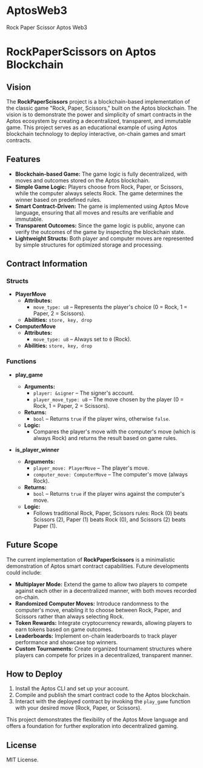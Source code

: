 # AptosWeb3
Rock Paper Scissor Aptos Web3 

# RockPaperScissors on Aptos Blockchain

## Vision
The **RockPaperScissors** project is a blockchain-based implementation of the classic game "Rock, Paper, Scissors," built on the Aptos blockchain. The vision is to demonstrate the power and simplicity of smart contracts in the Aptos ecosystem by creating a decentralized, transparent, and immutable game. This project serves as an educational example of using Aptos blockchain technology to deploy interactive, on-chain games and smart contracts.

## Features

- **Blockchain-based Game:** The game logic is fully decentralized, with moves and outcomes stored on the Aptos blockchain.
- **Simple Game Logic:** Players choose from Rock, Paper, or Scissors, while the computer always selects Rock. The game determines the winner based on predefined rules.
- **Smart Contract-Driven:** The game is implemented using Aptos Move language, ensuring that all moves and results are verifiable and immutable.
- **Transparent Outcomes:** Since the game logic is public, anyone can verify the outcomes of the game by inspecting the blockchain state.
- **Lightweight Structs:** Both player and computer moves are represented by simple structures for optimized storage and processing.

## Contract Information

### Structs
- **PlayerMove**
  - **Attributes:** 
    - `move_type: u8` – Represents the player's choice (0 = Rock, 1 = Paper, 2 = Scissors).
  - **Abilities:** `store, key, drop`
- **ComputerMove**
  - **Attributes:**
    - `move_type: u8` – Always set to `0` (Rock).
  - **Abilities:** `store, key, drop`

### Functions

- **play_game**
  - **Arguments:** 
    - `player: &signer` – The signer's account.
    - `player_move_type: u8` – The move chosen by the player (0 = Rock, 1 = Paper, 2 = Scissors).
  - **Returns:** 
    - `bool` – Returns `true` if the player wins, otherwise `false`.
  - **Logic:** 
    - Compares the player's move with the computer's move (which is always Rock) and returns the result based on game rules.
  
- **is_player_winner**
  - **Arguments:** 
    - `player_move: PlayerMove` – The player's move.
    - `computer_move: ComputerMove` – The computer's move (always Rock).
  - **Returns:** 
    - `bool` – Returns `true` if the player wins against the computer's move.
  - **Logic:**
    - Follows traditional Rock, Paper, Scissors rules: Rock (0) beats Scissors (2), Paper (1) beats Rock (0), and Scissors (2) beats Paper (1).

## Future Scope

The current implementation of **RockPaperScissors** is a minimalistic demonstration of Aptos smart contract capabilities. Future developments could include:

- **Multiplayer Mode:** Extend the game to allow two players to compete against each other in a decentralized manner, with both moves recorded on-chain.
- **Randomized Computer Moves:** Introduce randomness to the computer's move, enabling it to choose between Rock, Paper, and Scissors rather than always selecting Rock.
- **Token Rewards:** Integrate cryptocurrency rewards, allowing players to earn tokens based on game outcomes.
- **Leaderboards:** Implement on-chain leaderboards to track player performance and showcase top winners.
- **Custom Tournaments:** Create organized tournament structures where players can compete for prizes in a decentralized, transparent manner.
  
## How to Deploy

1. Install the Aptos CLI and set up your account.
2. Compile and publish the smart contract code to the Aptos blockchain.
3. Interact with the deployed contract by invoking the `play_game` function with your desired move (Rock, Paper, or Scissors).
  
This project demonstrates the flexibility of the Aptos Move language and offers a foundation for further exploration into decentralized gaming.

## License
MIT License.
